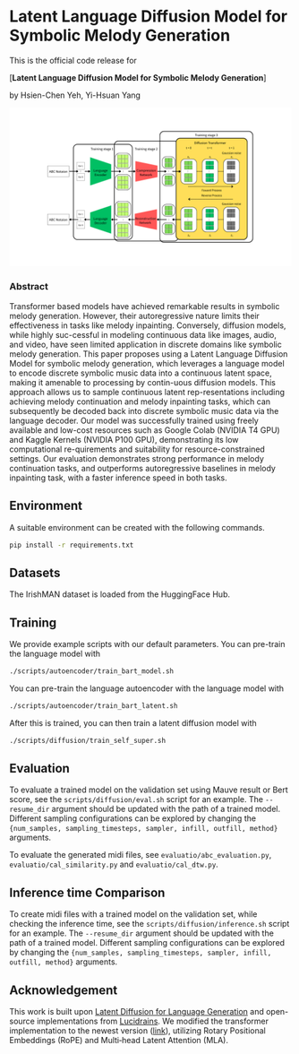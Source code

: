 # Latent Language Diffusion Model for Symbolic Melody Generation

This is the official code release for

[**Latent Language Diffusion Model for Symbolic Melody Generation**]

by Hsien-Chen Yeh, Yi-Hsuan Yang

![Figure](figures/methodology.png)

### Abstract
Transformer based models have achieved remarkable results in symbolic melody generation. However, their autoregressive nature limits their effectiveness in tasks like melody inpainting. Conversely, diffusion models, while highly suc-cessful in modeling continuous data like images, audio, and video, have seen limited application in discrete domains like symbolic melody generation. This paper proposes using a Latent Language Diffusion Model for symbolic melody generation, which leverages a language model to encode discrete symbolic music data into a continuous latent space, making it amenable to processing by contin-uous diffusion models. This approach allows us to sample continuous latent rep-resentations including achieving melody continuation and melody inpainting tasks, which can subsequently be decoded back into discrete symbolic music data via the language decoder. Our model was successfully trained using freely available and low-cost resources such as Google Colab (NVIDIA T4 GPU) and Kaggle Kernels (NVIDIA P100 GPU), demonstrating its low computational re-quirements and suitability for resource-constrained settings. Our evaluation demonstrates strong performance in melody continuation tasks, and outperforms autoregressive baselines in melody inpainting task, with a faster inference speed in both tasks.

## Environment
A suitable environment can be created with the following commands. 
```bash
pip install -r requirements.txt
```

## Datasets

The IrishMAN dataset is loaded from the HuggingFace Hub.

## Training

We provide example scripts with our default parameters.
You can pre-train the language model with
```bash
./scripts/autoencoder/train_bart_model.sh
```

You can pre-train the language autoencoder with the language model with
```bash
./scripts/autoencoder/train_bart_latent.sh
```

After this is trained, you can then train a latent diffusion model with
```bash
./scripts/diffusion/train_self_super.sh
```

## Evaluation
To evaluate a trained model on the validation set using Mauve result or Bert score, see the `scripts/diffusion/eval.sh` script for an example. The `--resume_dir` argument should be updated with the path of a trained model. Different sampling configurations can be explored by changing the `{num_samples, sampling_timesteps, sampler, infill, outfill, method}` arguments.  

To evaluate the generated midi files, see `evaluatio/abc_evaluation.py`, `evaluatio/cal_similarity.py` and `evaluatio/cal_dtw.py`.

## Inference time Comparison
To create midi files with a trained model on the validation set, while checking the inference time, see the `scripts/diffusion/inference.sh` script for an example. The `--resume_dir` argument should be updated with the path of a trained model. Different sampling configurations can be explored by changing the `{num_samples, sampling_timesteps, sampler, infill, outfill, method}` arguments.

## Acknowledgement
This work is built upon [Latent Diffusion for Language Generation](https://github.com/justinlovelace/latent-diffusion-for-language) and open-source implementations from [Lucidrains](https://github.com/lucidrains). We modified the transformer implementation to the newest version ([link](https://github.com/lucidrains/x-transformers)), utilizing Rotary Positional Embeddings (RoPE) and Multi‑head Latent Attention (MLA).
